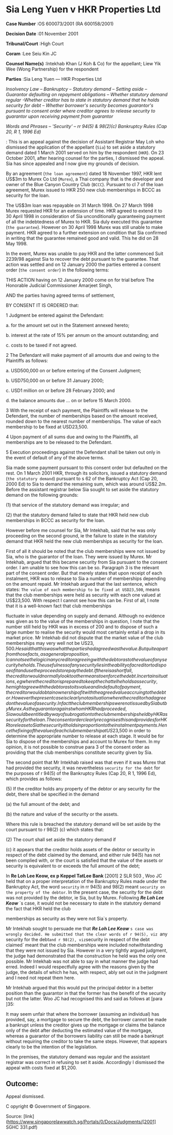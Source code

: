 # Sia Leng Yuen v HKR Properties Ltd 



**Case Number** :OS 600073/2001 (RA 600158/2001) 

**Decision Date** :01 November 2001 

**Tribunal/Court** :High Court 

**Coram** :Lee Seiu Kin JC 

**Counsel Name(s)** :Intekhab Khan (J Koh & Co) for the appellant; Liew Yik Wee (Wong Partnership) for the respondent 

**Parties** :Sia Leng Yuen — HKR Properties Ltd 

_Insolvency Law_ – _Bankruptcy_ – _Statutory demand_ – _Setting aside_ – _Guarantor defaulting on repayment obligations_ – _Whether statutory demand regular -Whether creditor has to state in statutory demand that he holds security for debt_ – _Whether borrower's security becomes guarantor's pursuant to consent order where creditor agrees to release security to guarantor upon receiving payment from guarantor_ 

_Words and Phrases_ – _'Security'_ – _rr 94(5) & 98(2)(c) Bankruptcy Rules (Cap 20, R 1, 1996 Ed)_ 

: This is an appeal against the decision of Assistant Registrar May Loh who dismissed the application of the appellant (`Sia`) to set aside a statutory demand dated 1 March 2001 served on him by the respondent (`HKR`). On 23 October 2001, after hearing counsel for the parties, I dismissed the appeal. Sia has since appealed and I now give my grounds of decision. 

By an agreement (`the loan agreement`) dated 18 November 1997, HKR lent US$3m to Murex Co Ltd (`Murex`), a Thai company that is the developer and owner of the Blue Canyon Country Club (`BCCC`). Pursuant to cl 7 of the loan agreement, Murex issued to HKR 250 new club memberships in BCCC as security for the loan. 

The US$3m loan was repayable on 31 March 1998. On 27 March 1998 Murex requested HKR for an extension of time. HKR agreed to extend it to 30 April 1998 in consideration of Sia unconditionally guaranteeing payment of all the indebtedness of Murex to HKR. Sia duly executed this guarantee (`the guarantee`). However on 30 April 1998 Murex was still unable to make payment. HKR agreed to a further extension on condition that Sia confirmed in writing that the guarantee remained good and valid. This he did on 28 May 1998. 

In the event, Murex was unable to pay HKR and the latter commenced Suit 2239/98 against Sia to recover the debt pursuant to the guarantee. That action was settled and on 12 January 2000 the parties entered a consent order (`the consent order`) in the following terms: 

 THIS ACTION having on 12 January 2000 come on for trial before The Honorable Judicial Commissioner Amarjeet Singh, 

 AND the parties having agreed terms of settlement, 

 BY CONSENT IT IS ORDERED that: 

 1 Judgment be entered against the Defendant: 

 a. for the amount set out in the Statement annexed hereto; 


 b. interest at the rate of 15% per annum on the amount outstanding; and 

 c. costs to be taxed if not agreed. 

 2 The Defendant will make payment of all amounts due and owing to the Plaintiffs as follows: 

 a. USD500,000 on or before entering of the Consent Judgment; 

 b. USD750,000 on or before 31 January 2000; 

 c. USD1 million on or before 28 February 2000; and 

 d. the balance amounts due ... on or before 15 March 2000. 

 3 With the receipt of each payment, the Plaintiffs will release to the Defendant, the number of memberships based on the amount received, rounded down to the nearest number of memberships. The value of each membership to be fixed at USD23,500. 

 4 Upon payment of all sums due and owing to the Plaintiffs, all memberships are to be released to the Defendant. 

 5 Execution proceedings against the Defendant shall be taken out only in the event of default of any of the above terms. 

Sia made some payment pursuant to this consent order but defaulted on the rest. On 1 March 2001 HKR, through its solicitors, issued a statutory demand (`the statutory demand`) pursuant to s 62 of the Bankruptcy Act (Cap 20, 2000 Ed) to Sia to demand the remaining sum, which was around US$2.2m. Before the assistant registrar below Sia sought to set aside the statutory demand on the following grounds: 

(1) that service of the statutory demand was irregular; and 

(2) that the statutory demand failed to state that HKR held new club memberships in BCCC as security for the loan. 

However before me counsel for Sia, Mr Intekhab, said that he was only proceeding on the second ground, ie the failure to state in the statutory demand that HKR held the new club memberships as security for the loan. 

First of all it should be noted that the club memberships were not issued by Sia, who is the guarantor of the loan. They were issued by Murex. Mr Intekhab, argued that this became security from Sia pursuant to the consent order. I am unable to see how this can be so. Paragraph 3 is the relevant part of the consent order. But that merely states that upon receipt of each instalment, HKR was to release to Sia a number of memberships depending on the amount repaid. Mr Intekhab argued that the last sentence, which states: `The value of each membership to be fixed at USD23,500`, means that the club memberships were held as security with each one valued at US$23,500. With respect I cannot see how this can be. First of all, I note that it is a well-known fact that club memberships 


fluctuate in value depending on supply and demand. Although no evidence was given as to the value of the memberships in question, I note that the number still held by HKR was in excess of 200 and to dispose of such a large number to realise the security would most certainly entail a drop in its market price. Mr Intekhab did not dispute that the market value of the club memberships may very well not be US$23,500. He said that this was what the parties had agreed was the value. But quite apart from those facts, as a general proposition, I cannot see the logic in any creditor agreeing with the debtor as to the value of any security he holds. The usefulness of any security lies in the ability of a creditor to dispose of it and use the proceeds to repay the debt. If there is a shortfall, the creditor would normally look to other means to enforce the debt. In certain situations, eg where the creditor is prepared to keep the chattel he holds as security, he might agree with the debtor as to its value and in default of payment, the creditor would obtain ownership of it with the agreed value accruing to the debtor. However the present case is clearly not a situation where the creditor had agreed on the value of a security. In fact the club memberships were not issued by Sia but by Murex. As the guarantor against whom HKR had proceeded, Sia would be entitled by way of subrogation to the club memberships held by HKR as security for the loan. The consent order clearly recognises this and provides for HKR to release to Sia the security it holds in proportion to the instalment payments. Hence the fixing of the value of each club membership at US$23,500 in order to determine the appropriate number to release at each stage. It would be for Sia to dispose of the memberships and account to Murex for them. In my opinion, it is not possible to construe para 3 of the consent order as providing that the club memberships constitute security given by Sia. 

The second point that Mr Intekhab raised was that even if it was Murex that had provided the security, it was nevertheless `security for the debt` for the purposes of r 94(5) of the Bankruptcy Rules (Cap 20, R 1, 1996 Ed), which provides as follows: 

 (5) If the creditor holds any property of the debtor or any security for the debt, there shall be specified in the demand 

 (a) the full amount of the debt; and 

 (b) the nature and value of the security or the assets. 

Where this rule is breached the statutory demand will be set aside by the court pursuant to r 98(2) (c) which states that: 

 (2) The court shall set aside the statutory demand if 

 (c) it appears that the creditor holds assets of the debtor or security in respect of the debt claimed by the demand, and either rule 94(5) has not been complied with, or the court is satisfied that the value of the assets or security is equivalent to or exceeds the full amount of the debt; 

In **Re Loh Lee Keow, ex p Keppel TatLee Bank** [2001] 2 SLR 503 , Woo JC held that on a proper interpretation of the Bankruptcy Rules made under the Bankruptcy Act, the word `security` in rr 94(5) and 98(2) meant `security on the property of the debtor`. In the present case, the security for the debt was not provided by the debtor, ie Sia, but by Murex. Following **_Re Loh Lee Keow_** `s case, it would not be necessary to state in the statutory demand the fact that HKR held the club 


memberships as security as they were not Sia`s property. 

Mr Intekhab sought to persuade me that **_Re Loh Lee Keow_** `s case was wrongly decided. He submitted that the clear words of r 94(5), viz `any security for the debt` and r 98(2), viz `security in respect of the debt claimed` meant that the club memberships were included notwithstanding that they were not issued by Sia. However in a very tightly argued judgment, the judge had demonstrated that the construction he held was the only one possible. Mr Intekhab was not able to say in what manner the judge had erred. Indeed I would respectfully agree with the reasons given by the judge, the details of which he has, with respect, ably set out in the judgment and I need not repeat them here. 

Mr Intekhab argued that this would put the principal debtor in a better position than the guarantor in that the former has the benefit of the security but not the latter. Woo JC had recognised this and said as follows at [para ]35: 

 It may seem unfair that where the borrower (assuming an individual) has provided, say, a mortgage to secure the debt, the borrower cannot be made a bankrupt unless the creditor gives up the mortgage or claims the balance only of the debt after deducting the estimated value of the mortgage, whereas a guarantor of the borrowers liability can still be made a bankrupt without requiring the creditor to take the same steps. However, that appears clearly to be the intention of the legislation. 

In the premises, the statutory demand was regular and the assistant registrar was correct in refusing to set it aside. Accordingly I dismissed the appeal with costs fixed at $1,200. 

## Outcome: 

Appeal dismissed. 

 C opyright © Government of Singapore. 


Source: [link](https://www.singaporelawwatch.sg/Portals/0/Docs/Judgments/[2001] SGHC 331.pdf)
